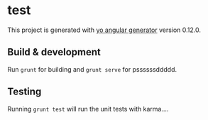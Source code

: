 # test

This project is generated with [yo angular generator](https://github.com/yeoman/generator-angular)
version 0.12.0.

## Build & development

Run `grunt` for building and `grunt serve` for pssssssddddd.

## Testing

Running `grunt test` will run the unit tests with karma....
